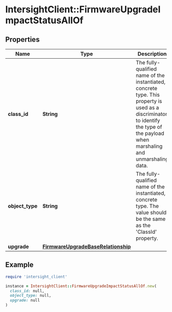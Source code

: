 # IntersightClient::FirmwareUpgradeImpactStatusAllOf

## Properties

| Name | Type | Description | Notes |
| ---- | ---- | ----------- | ----- |
| **class_id** | **String** | The fully-qualified name of the instantiated, concrete type. This property is used as a discriminator to identify the type of the payload when marshaling and unmarshaling data. | [default to &#39;firmware.UpgradeImpactStatus&#39;] |
| **object_type** | **String** | The fully-qualified name of the instantiated, concrete type. The value should be the same as the &#39;ClassId&#39; property. | [default to &#39;firmware.UpgradeImpactStatus&#39;] |
| **upgrade** | [**FirmwareUpgradeBaseRelationship**](FirmwareUpgradeBaseRelationship.md) |  | [optional] |

## Example

```ruby
require 'intersight_client'

instance = IntersightClient::FirmwareUpgradeImpactStatusAllOf.new(
  class_id: null,
  object_type: null,
  upgrade: null
)
```

